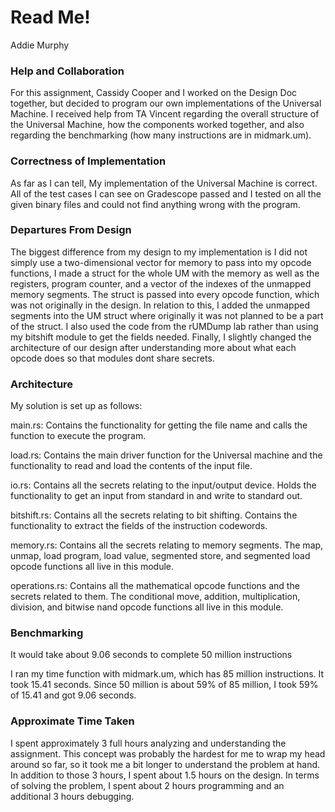# Read Me!
Addie Murphy

### Help and Collaboration 

For this assignment, Cassidy Cooper and I worked on the Design Doc together, but 
decided to program our own implementations of the Universal Machine. I received 
help from TA Vincent regarding the overall structure of the Universal Machine, how
the components worked together, and also regarding the benchmarking (how many instructions
are in midmark.um).

### Correctness of Implementation

As far as I can tell, My implementation of the Universal Machine is correct. All of the test cases I can see on 
Gradescope passed and I tested on all the given binary files and could not find anything wrong with the program.

### Departures From Design

The biggest difference from my design to my implementation is I did not simply use a 
two-dimensional vector for memory to pass into my opcode functions, I made a struct for
the whole UM with the memory as well as the registers, program counter, and a vector of the 
indexes of the unmapped memory segments. The struct is passed into every opcode function, which
was not originally in the design. In relation to this, I added the unmapped segments into 
the UM struct where originally it was not planned to be a part of the struct. I also used the code from the 
rUMDump lab rather than using my bitshift module to get the fields needed. Finally, I slightly changed
the architecture of our design after understanding more about what each opcode does so that modules
dont share secrets.

### Architecture

My solution is set up as follows:

main.rs: Contains the functionality for getting the file name and calls the function to execute the 
program.

load.rs: Contains the main driver function for the Universal machine and the functionality to read and load the contents
of the input file. 

io.rs: Contains all the secrets relating to the input/output device. Holds the functionality to get an input
from standard in and write to standard out.

bitshift.rs: Contains all the secrets relating to bit shifting. Contains the functionality to extract 
the fields of the instruction codewords. 

memory.rs: Contains all the secrets relating to memory segments. The map, unmap, load program, load value,
segmented store, and segmented load opcode functions all live in this module. 

operations.rs: Contains all the mathematical opcode functions and the secrets related to them. The conditional
move, addition, multiplication, division, and bitwise nand opcode functions all live in this module.

### Benchmarking

It would take about 9.06 seconds to complete 50 million instructions

I ran my time function with midmark.um, which has 85 million instructions. It took 15.41 seconds. Since 50 million
is about 59% of 85 million, I took 59% of 15.41 and got 9.06 seconds.

### Approximate Time Taken

I spent approximately 3 full hours analyzing and understanding the assignment. This concept was
probably the hardest for me to wrap my head around so far, so it took me a bit longer to understand
the problem at hand. In addition to those 3 hours, I spent about 1.5 hours on the design. In terms
of solving the problem, I spent about 2 hours programming and an additional 3 hours debugging. 